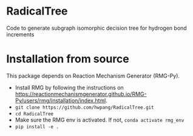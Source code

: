 # RadicalTree
Code to generate subgraph isomorphic decision tree for hydrogen bond increments

# Installation from source
This package depends on Reaction Mechanism Generator (RMG-Py).
- Install RMG by following the instructions on https://reactionmechanismgenerator.github.io/RMG-Py/users/rmg/installation/index.html.
- `git clone https://github.com/hwpang/RadicalTree.git`
- `cd RadicalTree`
- Make sure the RMG env is activated. If not, `conda activate rmg_env`
- `pip install -e .`
